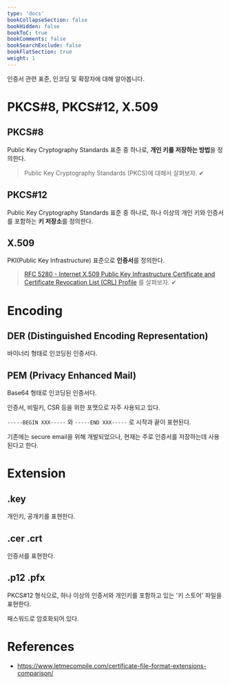 ```yaml
---
type: 'docs'
bookCollapseSection: false
bookHidden: false
bookToC: true
bookComments: false
bookSearchExclude: false
bookFlatSection: true
weight: 1
---
```


인증서 관련 표준, 인코딩 및 확장자에 대해 알아봅니다.

# PKCS#8, PKCS#12, X.509

## PKCS#8

Public Key Cryptography Standards 표준 중 하나로, **개인 키를 저장하는 방법**을 정의한다.

> Public Key Cryptography Standards (PKCS)에 대해서 살펴보자. ✔︎

## PKCS#12

Public Key Cryptography Standards 표준 중 하나로, 하나 이상의 개인 키와 인증서를 포함하는 **키 저장소**를 정의한다.

## X.509

PKI(Public Key Infrastructure) 표준으로 **인증서**를 정의한다.

> [RFC 5280 - Internet X.509 Public Key Infrastructure Certificate and Certificate Revocation List (CRL) Profile](https://datatracker.ietf.org/doc/html/rfc5280) 를 살펴보자. ✔︎

# Encoding

## DER (Distinguished Encoding Representation)

바이너리 형태로 인코딩된 인증서다.

## PEM (Privacy Enhanced Mail)

Base64 형태로 인코딩된 인증서다.

인증서, 비밀키, CSR 등을 위한 포맷으로 자주 사용되고 있다.

`-----BEGIN XXX-----` 와 `-----END XXX-----` 로 시작과 끝이 표현된다.

기존에는 secure email을 위해 개발되었으나, 현재는 주로 인증서를 저장하는데 사용된다고 한다.

# Extension

## .key

개인키, 공개키를 표현한다.

## .cer .crt

인증서를 표현한다.

## .p12 .pfx

PKCS#12 형식으로, 하나 이상의 인증서와 개인키를 포함하고 있는 '키 스토어' 파일을 표현한다.

패스워드로 암호화되어 있다. 

# References

- https://www.letmecompile.com/certificate-file-format-extensions-comparison/